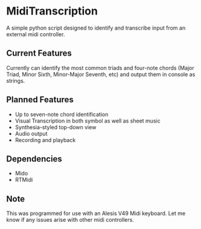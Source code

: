# MidiTranscription

A simple python script designed to identify and transcribe input from an external midi controller.


## Current Features

Currently can identify the most common triads and four-note chords (Major Triad, Minor Sixth, Minor-Major Seventh, etc) and output them in console as strings.

## Planned Features

* Up to seven-note chord identification
* Visual Transcription in both symbol as well as sheet music
* Synthesia-styled top-down view
* Audio output
* Recording and playback

## Dependencies

* Mido
* RTMidi

## Note

This was programmed for use with an Alesis V49 Midi keyboard. Let me know if any issues arise with other midi controllers.
